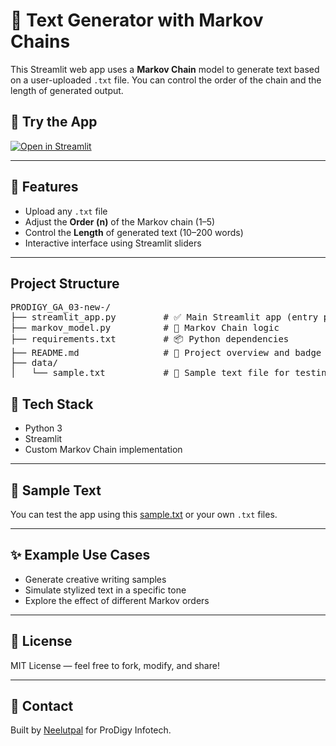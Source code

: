 # 🧠 Text Generator with Markov Chains

This Streamlit web app uses a **Markov Chain** model to generate text based on a user-uploaded `.txt` file. You can control the order of the chain and the length of generated output.

## 🚀 Try the App

[![Open in Streamlit](https://static.streamlit.io/badges/streamlit_badge_black_white.svg)](https://7v8qnkv2amfeiypjr3mshr.streamlit.app/)

---

## 📂 Features

- Upload any `.txt` file<br>
- Adjust the **Order (n)** of the Markov chain (1–5)<br>
- Control the **Length** of generated text (10–200 words)<br>
- Interactive interface using Streamlit sliders<br>

---

## Project Structure
<pre>
PRODIGY_GA_03-new-/
├── streamlit_app.py         # ✅ Main Streamlit app (entry point)
├── markov_model.py          # 🔁 Markov Chain logic
├── requirements.txt         # 📦 Python dependencies
├── README.md                # 📄 Project overview and badge
├── data/
│   └── sample.txt           # 🧪 Sample text file for testing
</pre>

## 🧰 Tech Stack

- Python 3<br>
- Streamlit<br>
- Custom Markov Chain implementation<br>

---

## 📄 Sample Text

You can test the app using this [sample.txt](https://7v8qnkv2amfeiypjr3mshr.streamlit.app/sample.txt) or your own `.txt` files.

---

## ✨ Example Use Cases

- Generate creative writing samples<br>
- Simulate stylized text in a specific tone<br>
- Explore the effect of different Markov orders<br>

---

## 📝 License

MIT License — feel free to fork, modify, and share!

---

## 📧 Contact

Built by [Neelutpal](https://github.com/Neelutpal1) for ProDigy Infotech.
